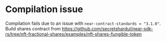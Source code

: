 # Compilation issue

Compilation fails due to an issue with `near-contract-standards = "3.1.0"`. Build shares contract from https://github.com/secretshardul/near-sdk-rs/tree/nft-fractional-shares/examples/nft-shares-fungible-token
